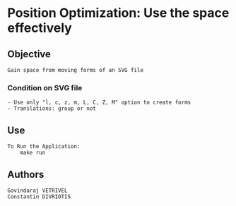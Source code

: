 # Position Optimization: Use the space effectively

## 		Objective
    Gain space from moving forms of an SVG file 
	
### 		Condition on SVG file
    - Use only "l, c, z, m, L, C, Z, M" option to create forms
    - Translations: group or not


## 		Use
    To Run the Application: 
		make run


## 		Authors

	Govindaraj VETRIVEL
	Constantin DIVRIOTIS
